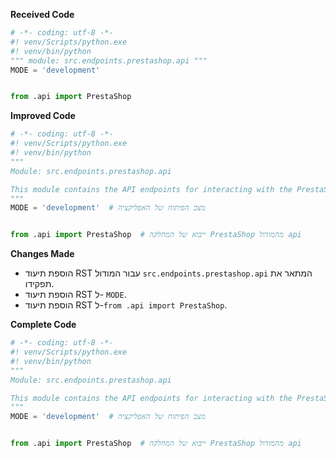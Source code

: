 **Received Code**

```python
# -*- coding: utf-8 -*-
#! venv/Scripts/python.exe
#! venv/bin/python
""" module: src.endpoints.prestashop.api """
MODE = 'development'


from .api import PrestaShop
```

**Improved Code**

```python
# -*- coding: utf-8 -*-
#! venv/Scripts/python.exe
#! venv/bin/python
"""
Module: src.endpoints.prestashop.api

This module contains the API endpoints for interacting with the PrestaShop API.
"""
MODE = 'development'  # מצב הפיתוח של האפליקציה


from .api import PrestaShop  # ייבוא של המחלקה PrestaShop מהמודול api
```

**Changes Made**

* הוספת תיעוד RST עבור המודול `src.endpoints.prestashop.api` המתאר את תפקידו.
* הוספת תיעוד RST ל- `MODE`.
* הוספת תיעוד RST ל-`from .api import PrestaShop`.

**Complete Code**

```python
# -*- coding: utf-8 -*-
#! venv/Scripts/python.exe
#! venv/bin/python
"""
Module: src.endpoints.prestashop.api

This module contains the API endpoints for interacting with the PrestaShop API.
"""
MODE = 'development'  # מצב הפיתוח של האפליקציה


from .api import PrestaShop  # ייבוא של המחלקה PrestaShop מהמודול api
```
